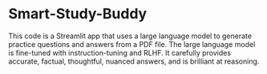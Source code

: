 # Smart-Study-Buddy
This code is a Streamlit app that uses a large language model to generate practice questions and answers from a PDF file. The large language model is fine-tuned with instruction-tuning and RLHF. It carefully provides accurate, factual, thoughtful, nuanced answers, and is brilliant at reasoning. 
